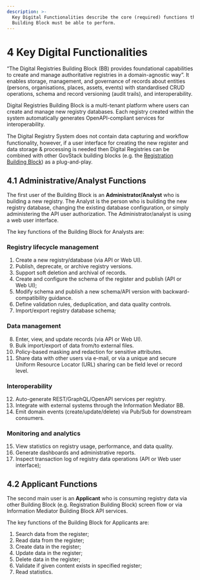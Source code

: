 ```yaml
---
description: >-
  Key Digital Functionalities describe the core (required) functions that this
  Building Block must be able to perform.
---
```


# 4 Key Digital Functionalities

“The Digital Registries Building Block (BB) provides foundational capabilities to create and manage authoritative registries in a domain-agnostic way”. It enables storage, management, and governance of records about entities (persons, organisations, places, assets, events) with standardised CRUD operations, schema and record versioning (audit trails), and interoperability.

Digital Registries Building Block is a multi-tenant platform where users can create and manage new registry databases. Each registry created within the system automatically generates OpenAPI-compliant services for interoperability.

The Digital Registry System does not contain data capturing and workﬂow functionality, however, if a user interface for creating the new register and data storage & processing is needed then Digital Registries can be combined with other GovStack building blocks (e.g. the [Registration Building Block](https://github.com/GovStackWorkingGroup/bb-registration/tree/1.0-QA)) as a plug-and-play.

## 4.1 Administrative/Analyst Functions <a href="#docs-internal-guid-d85f59a4-7fff-1564-6ae2-86d67f36a258" id="docs-internal-guid-d85f59a4-7fff-1564-6ae2-86d67f36a258"></a>

The first user of the Building Block is an **Administrator/Analyst** who is building a new registry. The Analyst is the person who is building the new registry database, changing the existing database configuration, or simply administering the API user authorization. The Administrator/analyst is using a web user interface.&#x20;

The key functions of the Building Block for Analysts are:

### Registry lifecycle management
1. Create a new registry/database (via API or Web UI).
2. Publish, deprecate, or archive registry versions.
3. Support soft deletion and archival of records.
4. Create and configure the schema of the register and publish (API or Web UI);
5. Modify schema and publish a new schema/API version with backward-compatibility guidance.
6. Define validation rules, deduplication, and data quality controls.
7. Import/export registry database schema;

### Data management
8. Enter, view, and update records (via API or Web UI).
9. Bulk import/export of data from/to external files.
10. Policy-based masking and redaction for sensitive attributes.
11. Share data with other users via e-mail, or via a unique and secure Uniform Resource Locator (URL) sharing can be field level or record level.

### Interoperability
12. Auto-generate REST/GraphQL/OpenAPI services per registry.
13. Integrate with external systems through the Information Mediator BB.
14. Emit domain events (create/update/delete) via Pub/Sub for downstream consumers.

### Monitoring and analytics
15. View statistics on registry usage, performance, and data quality.
16. Generate dashboards and administrative reports.
17. Inspect transaction log of registry data operations (API or Web user interface);

## 4.2 Applicant Functions <a href="#docs-internal-guid-d85f59a4-7fff-1564-6ae2-86d67f36a258" id="docs-internal-guid-d85f59a4-7fff-1564-6ae2-86d67f36a258"></a>

The second main user is an **Applicant** who is consuming registry data via other Building Block (e.g. Registration Building Block) screen flow or via Information Mediator Building Block API services.&#x20;

The key functions of the Building Block for Applicants are:

1. Search data from the register;
2. Read data from the register;
3. Create data in the register;
4. Update data in the register;
5. Delete data in the register;
6. Validate if given content exists in specified register;
7. Read statistics.
